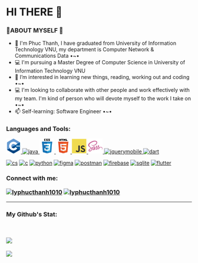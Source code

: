 <h1>️HI THERE 👋</h1>

<h3>🌟ABOUT MYSELF 🌟</h3>

- 🌱 I'm Phuc Thanh, I have graduated from University of Information Technology VNU, my department is Computer Network & Communications Data •~•
- 💻 I'm pursuing a Master Degree of Computer Science in University of Information Technology VNU
- 👀 I’m interested in learning new things, reading, working out and coding •~•
- 💻 I'm looking to collaborate with other people and work effectively with my team. I'm kind of person who will devote myself to the work I take on •~•
- 📫 Self-learning: Software Engineer •~•
  
</p>
  <h3 align="left">Languages and Tools:</h3>
<p align="left"> <a href="https://www.w3schools.com/cpp/" target="_blank"> <img src="https://raw.githubusercontent.com/devicons/devicon/master/icons/cplusplus/cplusplus-original.svg" alt="cplusplus" width="40" height="40"/> </a>
  <a href="https://www.w3schools.com/java/" target="_blank"> <img src="https://cdn-icons-png.flaticon.com/512/226/226777.png" alt="java" width="40" height="40"/> </a>
  <a href="https://www.w3schools.com/css/" target="_blank"> <img src="https://raw.githubusercontent.com/devicons/devicon/master/icons/css3/css3-original-wordmark.svg" alt="css3" width="40" height="40"/> </a>
  <a href="https://www.w3.org/html/" target="_blank"> <img src="https://raw.githubusercontent.com/devicons/devicon/master/icons/html5/html5-original-wordmark.svg" alt="html5" width="40" height="40"/> </a>
  <a href="https://developer.mozilla.org/en-US/docs/Web/JavaScript" target="_blank"> <img src="https://raw.githubusercontent.com/devicons/devicon/master/icons/javascript/javascript-original.svg" alt="javascript" width="40" height="40"/> </a> 
  <a href="https://sass-lang.com" target="_blank"> <img src="https://raw.githubusercontent.com/devicons/devicon/master/icons/sass/sass-original.svg" alt="sass" width="40" height="40"/> </a>
  <a href="https://jquerymobile.com/" target="_blank"> <img src="https://static-00.iconduck.com/assets.00/jquery-mobile-icon-512x382-a729sb3m.png" alt="jquerymobile" width="40" height="40"/> </a>
   <a href= "https://dart.dev/" target ="_blank"> <img src ="https://uxwing.com/wp-content/themes/uxwing/download/brands-and-social-media/dart-programming-language-icon.png" alt="dart" width="40"height="40"/></a>
</p>
  <a href= "https://www.w3schools.com/cs/" target ="_blank"> <img src ="https://cdn-icons-png.flaticon.com/512/6132/6132221.png" alt="cs" width="40"height="40"/></a>
 <a href= "https://www.w3schools.com/c/" target ="_blank"> <img src ="https://upload.wikimedia.org/wikipedia/commons/thumb/1/18/C_Programming_Language.svg/1200px-C_Programming_Language.svg.png" alt="c" width="40"height="40"/></a>
 <a href= "https://www.w3schools.com/python/" target ="_blank"> <img src ="https://cdn3.iconfinder.com/data/icons/logos-and-brands-adobe/512/267_Python-512.png" alt="python" width="40"height="40"/></a>
 <a href= "https://figma.com" target ="_blank"> <img src ="https://cdn-icons-png.flaticon.com/512/5968/5968705.png" alt="figma" width="40"height="40"/></a>
 <a href= "https://postman.com" target ="_blank"> <img src ="https://static-00.iconduck.com/assets.00/postman-icon-497x512-beb7sy75.png" alt="postman" width="40"height="40"/></a>
 <a href= "https://firebase.google.com/" target ="_blank"> <img src ="https://cdn4.iconfinder.com/data/icons/google-i-o-2016/512/google_firebase-2-512.png" alt="firebase" width="40"height="40"/></a>
 <a href= "https://www.sqlite.org" target ="_blank"> <img src ="https://upload.wikimedia.org/wikipedia/commons/thumb/9/97/Sqlite-square-icon.svg/1200px-Sqlite-square-icon.svg.png" alt="sqlite" width="40"height="40"/></a>
 <a href= "https://flutter.dev/?utm_source=flutter_github_io&utm_medium=Redirect&utm_content=meta_refresh" target ="_blank"> <img src ="https://www.svgrepo.com/show/353751/flutter.svg" alt="flutter" width="40"height="40"/></a>



<h3 align="left">Connect with me:
<p align="left">
<a href="https://www.facebook.com/zrx.lpt/" target="blank"><img align="center" src="https://raw.githubusercontent.com/rahuldkjain/github-profile-readme-generator/master/src/images/icons/Social/facebook.svg" alt="lyphucthanh1010" height="30" width="40" /></a>
<a href="https://www.instagram.com/fcu_thhan._/" target="blank"><img align="center" src="https://raw.githubusercontent.com/rahuldkjain/github-profile-readme-generator/master/src/images/icons/Social/instagram.svg" alt="lyphucthanh1010" height="30" width="40" /></a>
<hr>

  
  
<h3 align="left">My Github's Stat:
<p align="left">
  <a href="https://github.com/lyphucthanh1010">
    <img src="https://github-readme-stats.vercel.app/api?username=lyphucthanh1010&theme=radical&show_icons=true" alt=""/>
  </a>
</p>

<p align="left">
  <a href="https://github.com/lyphucthanh1010">
    <img src="https://github-profile-summary-cards.vercel.app/api/cards/profile-details?username=lyphucthanh1010&theme=radical"/>
  </a>
</p>
<p align="left">
  <a href="https://github.com/lyphucthanh1010">
    <img src="https://github-profile-trophy.vercel.app/?username=lyphucthanh1010&theme=onedark&no-bg=true"/>
  </a>
</p>
